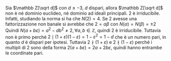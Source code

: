 Sia $\mathbb Z[\sqrt d]$ con $d≤-3$, $d$ dispari, allora $\mathbb Z[\sqrt d]$ non è né dominio euclideo, né dominio ad ideali principali.
$2$ è irriducibile. Infatti, studiando la norma si ha che $N(2)=4$. Se $2$ avesse una fattorizzazione non banale si avrebbe che $2 = \alpha \beta$ con $N(\alpha) = N(\beta) = \pm2$
Quindi $N(a+b\varepsilon) = a^2-db^2≠2, \forall a,b \in \mathbb Z$, quindi $2$ è irriducibile.
Tuttavia non è primo perché $2 \mid (1+\varepsilon)(1-\varepsilon) = 1-\varepsilon^2 = 1-d$ che è un numero pari, in quanto $d$ è dispari per ipotesi.
Tuttavia $2\nmid (1+\varepsilon)$ e $2\nmid (1-\varepsilon)$ perché i multipli di $2$ sono della forma $2(a+b\varepsilon) = 2a + 2b\varepsilon$, quindi hanno entrambe le coordinate pari.